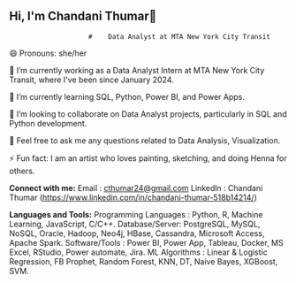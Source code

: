 ##                                 Hi, I'm Chandani Thumar👋

                        #    Data Analyst at MTA New York City Transit

😄 Pronouns: she/her

🔭 I’m currently working as a Data Analyst Intern at MTA New York City Transit, where I've been since January 2024.

🌱 I’m currently learning SQL, Python, Power BI, and Power Apps.

👯 I’m looking to collaborate on Data Analyst projects, particularly in SQL and Python development.

💬 Feel free to ask me any questions related to Data Analysis, Visualization.

⚡ Fun fact: I am an artist who loves painting, sketching, and doing Henna for others.

**Connect with me:**
Email : cthumar24@gmail.com
Linkedln : Chandani Thumar (https://www.linkedin.com/in/chandani-thumar-518b14214/)

**Languages and Tools:**
Programming Languages : Python, R, Machine Learning, JavaScript, C/C++. 
Database/Server: PostgreSQL, MySQL, NoSQL, Oracle, Hadoop, Neo4j, HBase, Cassandra, Microsoft Access, Apache Spark.
Software/Tools : Power BI, Power App, Tableau, Docker, MS Excel, RStudio, Power automate, Jira.
ML Algorithms : Linear & Logistic Regression, FB Prophet, Random Forest, KNN, DT, Naive Bayes, XGBoost, SVM.
